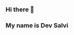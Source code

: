 ### Hi there 👋

<!--
**M720d/M720d** is a ✨ _special_ ✨ repository because its `README.md` (this file) appears on your GitHub profile.

Here are some ideas to get you started:aldkjfa

- 🔭 I’m currently working on ...
- 🌱 I’m currently learning ...09..
- 👯 I’m looking to collaborate on ...fffkldgs
- 🤔 I’m looking for help with ...lerjf 
- 💬 Ask me about ....
- 📫 How to reach me: ....,.
- 😄 Pronouns: ...
- ⚡ Fun fact: ....
-->

### My name is Dev Salvi


